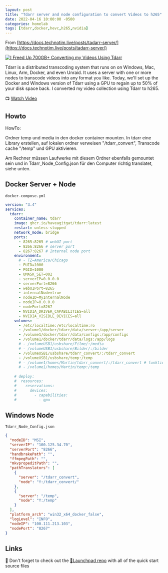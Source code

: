 ```yaml
---
layout: post
title: "Tdarr server and node configuration to convert Videos to h265"
date: 2022-04-16 10:00:00 -0500
categories: homelab 
tags: [tdarr,docker,hevc,h265,nvidia]
---
```


From [https://docs.technotim.live/posts/tadarr-server/](https://docs.technotim.live/posts/tadarr-server/)

[![I Freed Up 700GB+ Converting my Videos Using Tdarr](https://img.youtube.com/vi/UA1Sktq40pA/0.jpg)](https://www.youtube.com/watch?v=UA1Sktq40pA "I Freed Up 700GB+ Converting my Videos Using Tdarr")

Tdarr is a distributed transcoding system that runs on on Windows, Mac, Linux, Arm, Docker, and even Unraid.  It uses a server with one or more nodes to transcode videos into any format you like.  Today, we'll set up the Docker and Windows version of Tdarr using a GPU to regain up to 50% of your disk space back.  I converted my video collection using Tdarr to h265.  

📺 [Watch Video](https://www.youtube.com/watch?v=UA1Sktq40pA)

## Howto
HowTo:

Ordner temp und media in den docker container mounten. In tdarr eine Library erstellen, auf lokalen ordner verweisen "/tdarr_convert", Transcode cache "/temp" und GPU aktivieren.

Am Rechner müssen Laufwerke mit diesem Ordner ebenfalls gemountet sein und in Tdarr_Node_Config.json für den Computer richtig translatet, siehe unten.

## Docker Server + Node

`docker-compose.yml`

```yml
version: "3.4"
services:
  tdarr:
    container_name: tdarr
    image: ghcr.io/haveagitgat/tdarr:latest
    restart: unless-stopped
    network_mode: bridge
    ports:
      - 8265:8265 # webUI port
      - 8266:8266 # server port
      - 8267:8267 # Internal node port
    environment:
      # - TZ=America/Chicago
      - PUID=1000
      - PGID=1000
      - UMASK_SET=002
      - serverIP=0.0.0.0
      - serverPort=8266
      - webUIPort=8265
      - internalNode=true
      - nodeID=MyInternalNode
      - nodeIP=0.0.0.0
      - nodePort=8267
      - NVIDIA_DRIVER_CAPABILITIES=all
      - NVIDIA_VISIBLE_DEVICES=all
    volumes:
      - /etc/localtime:/etc/localtime:ro
      - /volume1/docker/tdarr/data/server:/app/server
      - /volume1/docker/tdarr/data/configs:/app/configs
      - /volume1/docker/tdarr/data/logs:/app/logs
      # - /volumeUSB1/usbshare/Filme/:/media
      # - /volumeUSB1/usbshare/Bilder/:/bilder
      - /volumeUSB1/usbshare/tdarr_convert/:/tdarr_convert
      - /volumeUSB1/usbshare/temp:/temp
      # - /volume1/homes/Martin/tdarr_convert/:/tdarr_convert # funktioniert nicht, Medien auf volume1 werden in tdarr im Browser der library nicht angezeigt, obwohl im container vorhanden (docker exec -it)
      # - /volume1/homes/Martin/temp:/temp
      
    # deploy:
    #  resources:
    #    reservations:
    #      devices:
    #        - capabilities:
    #          - gpu
```

## Windows Node

`Tdarr_Node_Config.json`

```json
{
  "nodeID": "MSI",
  "serverIP": "100.125.34.70",
  "serverPort": "8266",
  "handbrakePath": "",
  "ffmpegPath": "",
  "mkvpropeditPath": "",
  "pathTranslators": [
    {
      "server": "/tdarr_convert",
      "node": "Y:/tdarr_convert/"
    },
    {
      "server": "/temp",
      "node": "Y:/temp"
    }
  ],
  "platform_arch": "win32_x64_docker_false",
  "logLevel": "INFO",
  "nodeIP": "100.111.213.103",
  "nodePort": "8267"
}
```

## Links

🚀 Don't forget to check out the [🚀Launchpad repo](https://l.technotim.live/quick-start) with all of the quick start source files